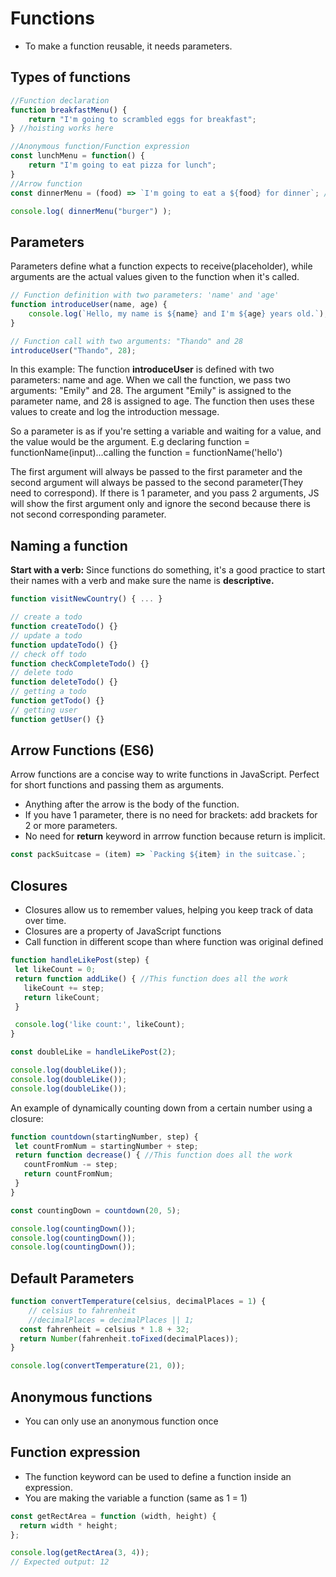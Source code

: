 # Functions
- To make a function reusable, it needs parameters.

## Types of functions
```JavaScript
//Function declaration
function breakfastMenu() {
    return "I'm going to scrambled eggs for breakfast";
} //hoisting works here

//Anonymous function/Function expression
const lunchMenu = function() {
    return "I'm going to eat pizza for lunch";
}
//Arrow function
const dinnerMenu = (food) => `I'm going to eat a ${food} for dinner`; //hoisting does not work on arrow functions

console.log( dinnerMenu("burger") );
```

## Parameters
Parameters define what a function expects to receive(placeholder), while arguments are the actual values given to the function when it's called.
```JavaScript
// Function definition with two parameters: 'name' and 'age'
function introduceUser(name, age) {
    console.log(`Hello, my name is ${name} and I'm ${age} years old.`);
}

// Function call with two arguments: "Thando" and 28
introduceUser("Thando", 28);
```

In this example:
The function **introduceUser** is defined with two parameters: name and age.
When we call the function, we pass two arguments: "Emily" and 28.
The argument "Emily" is assigned to the parameter name, and 28 is assigned to age.
The function then uses these values to create and log the introduction message.

So a parameter is as if you're setting a variable and waiting for a value, and the value would be the argument. E.g declaring function = functionName(input)...calling the function = functionName('hello')

The first argument will always be passed to the first parameter and the second argument will always be passed to the second parameter(They need to correspond). If there is 1 parameter, and you pass 2 arguments, JS will show the first argument only and ignore the second because there is not second corresponding parameter.


## Naming a function
**Start with a verb:** Since functions do something, it's a good practice to start their names with a verb and make sure the name is **descriptive.**
```JavaScript
function visitNewCountry() { ... }
```
```JavaScript
// create a todo
function createTodo() {}
// update a todo
function updateTodo() {}
// check off todo
function checkCompleteTodo() {}
// delete todo
function deleteTodo() {}
// getting a todo
function getTodo() {}
// getting user
function getUser() {}
```

## Arrow Functions (ES6)
Arrow functions are a concise way to write functions in JavaScript. Perfect for short functions and passing them as arguments.
  - Anything after the arrow is the body of the function.
  - If you have 1 parameter, there is no need for brackets: add brackets for 2 or more parameters.
  - No need for **return** keyword in arrrow function because return is implicit.
```JavaScript
const packSuitcase = (item) => `Packing ${item} in the suitcase.`;
```


## Closures
 - Closures allow us to remember values, helping you keep track of data over time.
 - Closures are a property of JavaScript functions
 - Call function in different scope than where function was original defined

 ```JavaScript
 function handleLikePost(step) {
  let likeCount = 0;
  return function addLike() { //This function does all the work
    likeCount += step;    
    return likeCount;
  }

  console.log('like count:', likeCount);
}

const doubleLike = handleLikePost(2);

console.log(doubleLike());
console.log(doubleLike());
console.log(doubleLike());
 ```

 An example of dynamically counting down from a certain number using a closure:
 ```JavaScript
function countdown(startingNumber, step) {
  let countFromNum = startingNumber + step;
  return function decrease() { //This function does all the work
    countFromNum -= step;
    return countFromNum;
  }
}

const countingDown = countdown(20, 5);

console.log(countingDown());
console.log(countingDown());
console.log(countingDown());
```


## Default Parameters

```JavaScript
function convertTemperature(celsius, decimalPlaces = 1) {
    // celsius to fahrenheit
    //decimalPlaces = decimalPlaces || 1;
  const fahrenheit = celsius * 1.8 + 32;
  return Number(fahrenheit.toFixed(decimalPlaces));
}

console.log(convertTemperature(21, 0));
```


## Anonymous functions
- You can only use an anonymous function once


## Function expression
- The function keyword can be used to define a function inside an expression.
- You are making the variable a function (same as 1 = 1)

```JavaScript
const getRectArea = function (width, height) {
  return width * height;
};

console.log(getRectArea(3, 4));
// Expected output: 12
```
